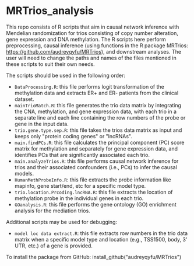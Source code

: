 # MRTrios_analysis
This repo consists of R scripts that aim in causal network inference with Mendelian randomization for trios consisting of copy number alteration, gene expression and DNA methylation.  The R scripts here perform preprocessing, causal inference (using functions in the R package MRTrios: https://github.com/audreyqyfu/MRTrios), and downstream analyses. The user will need to change the paths and names of the files mentioned in these scripts to suit their own needs.

The scripts should be used in the following order:

- `DataProcessing.R`: this file performs logit transformation of the methylation data and extracts ER+ and ER- patients from the clinical dataset.    
- `mainTrioMatch.R`: this file generates the trio data matrix by integrating the CNA, methylation, and gene expression data, with each trio in a separate line and each line containing the row numbers of the probe or gene in the input data.
- `trio.gene.type.sep.R`: this file takes the trios data matrix as input and keeps only "protein coding genes" or "lncRNAs".
- `main.findPCs.R`: this file calculates the principal component (PC) score matrix for methylation and separately for gene expression data, and identifies PCs that are significantly associated each trio.    
- `main.analyzeTrios.R`: this file performs causal network inference for trios and their associated confounders (i.e., PCs) to infer the causal models.   
- `HumanMethProbeInfo.R`: this file extracts the probe information like mapinfo, gene start/end, etc for a specific model type.
- `trio.location.Prcoding.lncRNA.R`: this file extracts the location of methylation probe in the individual genes in each trio.   
- `GOanalysis.R`: this file performs the gene ontology (GO) enrichment analysis for the mediation trios.    

Additional scripts may be used for debugging:
- `model loc data extract.R`: this file extracts row numbers in the trio data matrix when a specific model type and location (e.g., TSS1500, body, 3' UTR, etc.) of a gene is provided.

To install the package from GitHub:
  install_github("audreyqyfu/MRTrios")
  
